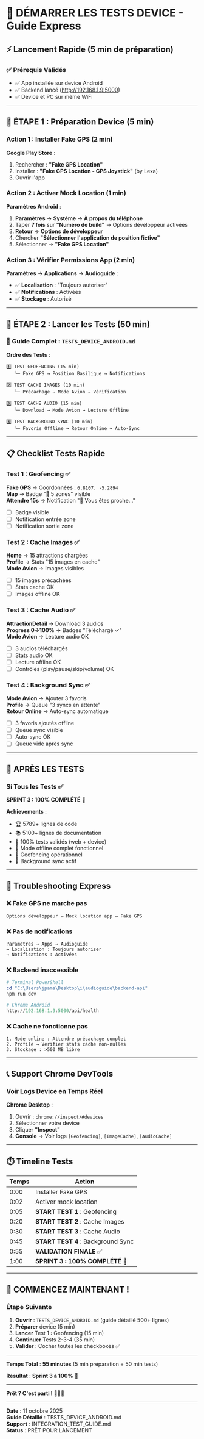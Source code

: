 # 🚀 DÉMARRER LES TESTS DEVICE - Guide Express

## ⚡ Lancement Rapide (5 min de préparation)

### ✅ Prérequis Validés

- ✅ App installée sur device Android
- ✅ Backend lancé (http://192.168.1.9:5000)
- ✅ Device et PC sur même WiFi

---

## 🎯 ÉTAPE 1 : Préparation Device (5 min)

### Action 1 : Installer Fake GPS (2 min)

**Google Play Store** :
1. Rechercher : **"Fake GPS Location"**
2. Installer : **"Fake GPS Location - GPS Joystick"** (by Lexa)
3. Ouvrir l'app

### Action 2 : Activer Mock Location (1 min)

**Paramètres Android** :
1. **Paramètres** → **Système** → **À propos du téléphone**
2. Taper **7 fois** sur **"Numéro de build"** → Options développeur activées
3. **Retour** → **Options de développeur**
4. Chercher **"Sélectionner l'application de position fictive"**
5. Sélectionner → **"Fake GPS Location"**

### Action 3 : Vérifier Permissions App (2 min)

**Paramètres** → **Applications** → **Audioguide** :
- ✅ **Localisation** : "Toujours autoriser"
- ✅ **Notifications** : Activées
- ✅ **Stockage** : Autorisé

---

## 🧪 ÉTAPE 2 : Lancer les Tests (50 min)

### 📱 Guide Complet : `TESTS_DEVICE_ANDROID.md`

**Ordre des Tests** :

```
1️⃣ TEST GEOFENCING (15 min)
   └─ Fake GPS → Position Basilique → Notifications

2️⃣ TEST CACHE IMAGES (10 min)
   └─ Précachage → Mode Avion → Vérification

3️⃣ TEST CACHE AUDIO (15 min)
   └─ Download → Mode Avion → Lecture Offline

4️⃣ TEST BACKGROUND SYNC (10 min)
   └─ Favoris Offline → Retour Online → Auto-Sync
```

---

## 📋 Checklist Tests Rapide

### Test 1 : Geofencing ✅

**Fake GPS** → Coordonnées : `6.8107, -5.2894`  
**Map** → Badge "🔔 5 zones" visible  
**Attendre 15s** → Notification "📍 Vous êtes proche..."

- [ ] Badge visible
- [ ] Notification entrée zone
- [ ] Notification sortie zone

### Test 2 : Cache Images ✅

**Home** → 15 attractions chargées  
**Profile** → Stats "15 images en cache"  
**Mode Avion** → Images visibles

- [ ] 15 images précachées
- [ ] Stats cache OK
- [ ] Images offline OK

### Test 3 : Cache Audio ✅

**AttractionDetail** → Download 3 audios  
**Progress 0→100%** → Badges "Téléchargé ✓"  
**Mode Avion** → Lecture audio OK

- [ ] 3 audios téléchargés
- [ ] Stats audio OK
- [ ] Lecture offline OK
- [ ] Contrôles (play/pause/skip/volume) OK

### Test 4 : Background Sync ✅

**Mode Avion** → Ajouter 3 favoris  
**Profile** → Queue "3 syncs en attente"  
**Retour Online** → Auto-sync automatique

- [ ] 3 favoris ajoutés offline
- [ ] Queue sync visible
- [ ] Auto-sync OK
- [ ] Queue vide après sync

---

## 🎉 APRÈS LES TESTS

### Si Tous les Tests ✅

**SPRINT 3 : 100% COMPLÉTÉ** 🎊

**Achievements** :
- 🏆 5789+ lignes de code
- 📚 5100+ lignes de documentation
- 🧪 100% tests validés (web + device)
- 🚀 Mode offline complet fonctionnel
- 📱 Geofencing opérationnel
- 🔄 Background sync actif

---

## 🐛 Troubleshooting Express

### ❌ Fake GPS ne marche pas

```
Options développeur → Mock location app → Fake GPS
```

### ❌ Pas de notifications

```
Paramètres → Apps → Audioguide
→ Localisation : Toujours autoriser
→ Notifications : Activées
```

### ❌ Backend inaccessible

```powershell
# Terminal PowerShell
cd "C:\Users\jpama\Desktop\i\audioguide\backend-api"
npm run dev

# Chrome Android
http://192.168.1.9:5000/api/health
```

### ❌ Cache ne fonctionne pas

```
1. Mode online : Attendre précachage complet
2. Profile → Vérifier stats cache non-nulles
3. Stockage : >500 MB libre
```

---

## 📞 Support Chrome DevTools

### Voir Logs Device en Temps Réel

**Chrome Desktop** :
1. Ouvrir : `chrome://inspect/#devices`
2. Sélectionner votre device
3. Cliquer **"Inspect"**
4. **Console** → Voir logs `[Geofencing]`, `[ImageCache]`, `[AudioCache]`

---

## ⏱️ Timeline Tests

| Temps | Action |
|-------|--------|
| 0:00 | Installer Fake GPS |
| 0:02 | Activer mock location |
| 0:05 | **START TEST 1** : Geofencing |
| 0:20 | **START TEST 2** : Cache Images |
| 0:30 | **START TEST 3** : Cache Audio |
| 0:45 | **START TEST 4** : Background Sync |
| 0:55 | **VALIDATION FINALE** ✅ |
| 1:00 | **SPRINT 3 : 100% COMPLÉTÉ** 🎉 |

---

## 🚀 COMMENCEZ MAINTENANT !

### Étape Suivante

1. **Ouvrir** : `TESTS_DEVICE_ANDROID.md` (guide détaillé 500+ lignes)
2. **Préparer** device (5 min)
3. **Lancer** Test 1 : Geofencing (15 min)
4. **Continuer** Tests 2-3-4 (35 min)
5. **Valider** : Cocher toutes les checkboxes ✅

---

**Temps Total** : **55 minutes** (5 min préparation + 50 min tests)

**Résultat** : **Sprint 3 à 100%** 🎊

---

**Prêt ? C'est parti ! 🚀🎉✨**

---

**Date** : 11 octobre 2025  
**Guide Détaillé** : TESTS_DEVICE_ANDROID.md  
**Support** : INTEGRATION_TEST_GUIDE.md  
**Status** : PRÊT POUR LANCEMENT
